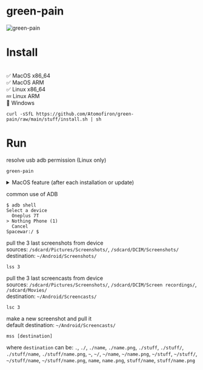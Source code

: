 # green-pain

![green-pain](https://github.com/Atomofiron/green-pain/assets/14147217/aeef69e9-41d0-47ee-8744-35d170ce707a)

# Install
<br>:white_check_mark: MacOS x86_64
<br>:white_check_mark: MacOS ARM
<br>:white_check_mark: Linux x86_64
<br>:zzz: Linux ARM
<br>:no_entry_sign: Windows
```
curl -sSfL https://github.com/Atomofiron/green-pain/raw/main/stuff/install.sh | sh
```

# Run
resolve usb adb permission (Linux only)
```
green-pain
```
<details>
  <summary>MacOS feature (after each installation or update)</summary>
  <br>
  0. execute the green-pain<br>
  1. click Cancel<br>
  2. System Settings > Privacy & Security > Allow Anyway<br>
  3. execute the green-pain again<br>
  4. click Open<br>
  <br>
<img width="978" alt="green-pain-macos-feature" src="https://github.com/atomofiron/green-pain/assets/14147217/d765de66-a273-4b93-a8a4-8441e40c06ba">
</details>

common use of ADB
```
$ adb shell
Select a device
  Oneplus 7T
> Nothing Phone (1)
  Cancel
Spacewar:/ $
```
pull the 3 last screenshots from device\
sources: `/sdcard/Pictures/Screenshots/`, `/sdcard/DCIM/Screenshots/`\
destination: `~/Android/Screenshots/`
```
lss 3
```
pull the 3 last screencasts from device\
sources: `/sdcard/Pictures/Screenshots/`, `/sdcard/DCIM/Screen recordings/`, `/sdcard/Movies/`\
destination: `~/Android/Screencasts/`
```
lsc 3
```
make a new screenshot and pull it\
default destination: `~/Android/Screencasts/`
```
mss [destination]
```
where `destination` can be:
`.`, `./`, `./name`, `./name.png`, `./stuff`, `./stuff/`, `./stuff/name`, `./stuff/name.png`, `~`, `~/`, `~/name`, `~/name.png`, `~/stuff`, `~/stuff/`, `~/stuff/name`, `~/stuff/name.png`, `name`, `name.png`, `stuff/name`, `stuff/name.png`
